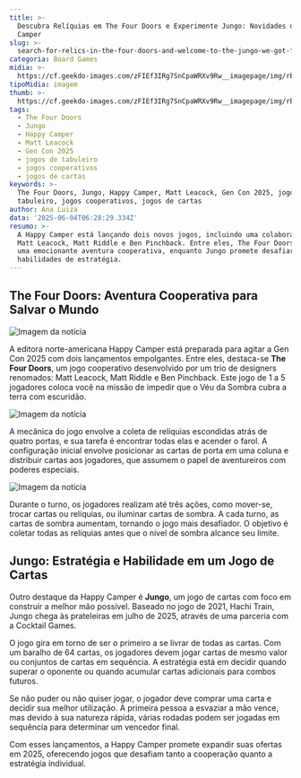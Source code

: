 ```yaml
---
title: >-
  Descubra Relíquias em The Four Doors e Experimente Jungo: Novidades da Happy
  Camper
slug: >-
  search-for-relics-in-the-four-doors-and-welcome-to-the-jungo-we-got-fun-and-games
categoria: Board Games
midia: >-
  https://cf.geekdo-images.com/zFIEf3IRg7SnCpaWRXv9Rw__imagepage/img/rb4o7WlHzWBUz3X3-HSk-ZkSPfA=/fit-in/900x600/filters:no_upscale():strip_icc()/pic8918873.jpg
tipoMidia: imagem
thumb: >-
  https://cf.geekdo-images.com/zFIEf3IRg7SnCpaWRXv9Rw__imagepage/img/rb4o7WlHzWBUz3X3-HSk-ZkSPfA=/fit-in/900x600/filters:no_upscale():strip_icc()/pic8918873.jpg
tags:
  - The Four Doors
  - Jungo
  - Happy Camper
  - Matt Leacock
  - Gen Con 2025
  - jogos de tabuleiro
  - jogos cooperativos
  - jogos de cartas
keywords: >-
  The Four Doors, Jungo, Happy Camper, Matt Leacock, Gen Con 2025, jogos de
  tabuleiro, jogos cooperativos, jogos de cartas
author: Ana Luiza
data: '2025-06-04T06:28:29.334Z'
resumo: >-
  A Happy Camper está lançando dois novos jogos, incluindo uma colaboração de
  Matt Leacock, Matt Riddle e Ben Pinchback. Entre eles, The Four Doors oferece
  uma emocionante aventura cooperativa, enquanto Jungo promete desafiar suas
  habilidades de estratégia.
---
```


## The Four Doors: Aventura Cooperativa para Salvar o Mundo

![Imagem da notícia](https://cf.geekdo-images.com/dPMAt5K31QpbHgtZR0pR4g__imagepage/img/mftX_U3AJTeE4BcvIwh7I78vsVQ=/fit-in/900x600/filters:no_upscale():strip_icc()/pic8918875.jpg)

A editora norte-americana Happy Camper está preparada para agitar a Gen Con 2025 com dois lançamentos empolgantes. Entre eles, destaca-se **The Four Doors**, um jogo cooperativo desenvolvido por um trio de designers renomados: Matt Leacock, Matt Riddle e Ben Pinchback. Este jogo de 1 a 5 jogadores coloca você na missão de impedir que o Véu da Sombra cubra a terra com escuridão.

![Imagem da notícia](https://cf.geekdo-images.com/-s3g7tvzTk-aylhc7Uy2pw__imagepage/img/V_89dvguBCeMjbh2nACQ9TYXEGE=/fit-in/900x600/filters:no_upscale():strip_icc()/pic8918687.png)

A mecânica do jogo envolve a coleta de relíquias escondidas atrás de quatro portas, e sua tarefa é encontrar todas elas e acender o farol. A configuração inicial envolve posicionar as cartas de porta em uma coluna e distribuir cartas aos jogadores, que assumem o papel de aventureiros com poderes especiais.

![Imagem da notícia](https://cf.geekdo-images.com/uxqxXgdqg9wRNLm-r4Vfdg__imagepage/img/n79pD7oxWyS1lb_kcXAsNpZT6P0=/fit-in/900x600/filters:no_upscale():strip_icc()/pic8918946.jpg)

Durante o turno, os jogadores realizam até três ações, como mover-se, trocar cartas ou relíquias, ou iluminar cartas de sombra. A cada turno, as cartas de sombra aumentam, tornando o jogo mais desafiador. O objetivo é coletar todas as relíquias antes que o nível de sombra alcance seu limite.

## Jungo: Estratégia e Habilidade em um Jogo de Cartas

Outro destaque da Happy Camper é **Jungo**, um jogo de cartas com foco em construir a melhor mão possível. Baseado no jogo de 2021, Hachi Train, Jungo chega às prateleiras em julho de 2025, através de uma parceria com a Cocktail Games.

O jogo gira em torno de ser o primeiro a se livrar de todas as cartas. Com um baralho de 64 cartas, os jogadores devem jogar cartas de mesmo valor ou conjuntos de cartas em sequência. A estratégia está em decidir quando superar o oponente ou quando acumular cartas adicionais para combos futuros.

Se não puder ou não quiser jogar, o jogador deve comprar uma carta e decidir sua melhor utilização. A primeira pessoa a esvaziar a mão vence, mas devido à sua natureza rápida, várias rodadas podem ser jogadas em sequência para determinar um vencedor final.

Com esses lançamentos, a Happy Camper promete expandir suas ofertas em 2025, oferecendo jogos que desafiam tanto a cooperação quanto a estratégia individual.
